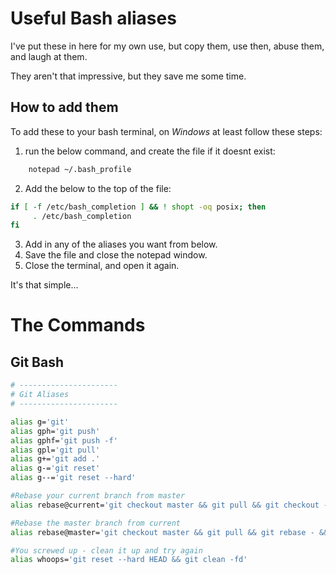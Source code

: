 # Useful Bash aliases
I've put these in here for my own use, but copy them, use then, abuse them, and laugh at them. 

They aren't that impressive, but they save me some time.

## How to add them

To add these to your bash terminal, on _Windows_ at least follow these steps:

1. run the below command, and create the file if it doesnt exist:
```bash
    notepad ~/.bash_profile
```
2. Add the below to the top of the file:

```bash
if [ -f /etc/bash_completion ] && ! shopt -oq posix; then
     . /etc/bash_completion
fi
```

3. Add in any of the aliases you want from below.
4. Save the file and close the notepad window.
4. Close the terminal, and open it again.

It's that simple...

# The Commands


## Git Bash

```bash
# ----------------------
# Git Aliases
# ----------------------

alias g='git'
alias gph='git push'
alias gphf='git push -f'
alias gpl='git pull'
alias g+='git add .'
alias g-='git reset'
alias g--='git reset --hard'

#Rebase your current branch from master
alias rebase@current='git checkout master && git pull && git checkout - && git rebase master'

#Rebase the master branch from current
alias rebase@master='git checkout master && git pull && git rebase - && git push -f && git checkout -'

#You screwed up - clean it up and try again
alias whoops='git reset --hard HEAD && git clean -fd'
```

